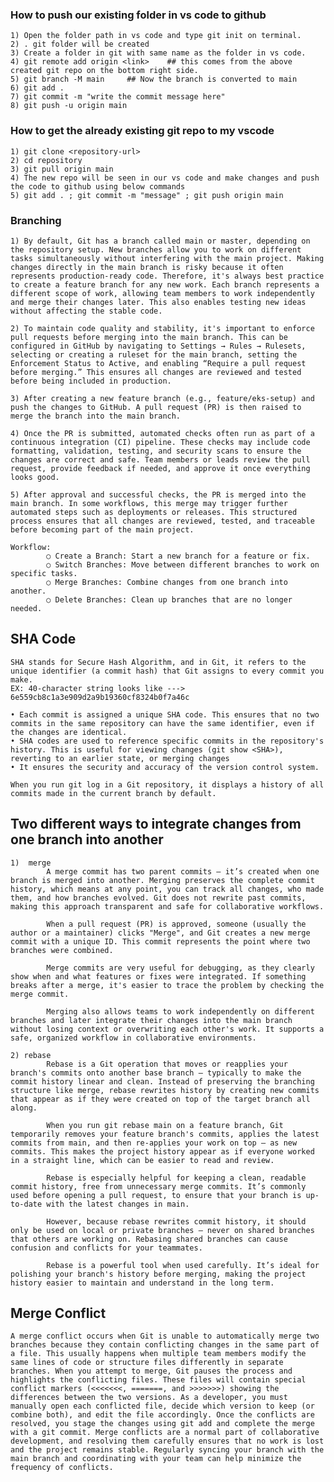 ### How to push our existing folder in vs code to github

    1) Open the folder path in vs code and type git init on terminal.
    2) . git folder will be created
    3) Create a folder in git with same name as the folder in vs code.
    4) git remote add origin <link>    ## this comes from the above created git repo on the bottom right side.
    5) git branch -M main     ## Now the branch is converted to main
    6) git add .
    7) git commit -m "write the commit message here"
    8) git push -u origin main


### How to get the already existing git repo to my vscode

    1) git clone <repository-url>
    2) cd repository
    3) git pull origin main
    4) The new repo will be seen in our vs code and make changes and push the code to github using below commands
    5) git add . ; git commit -m "message" ; git push origin main
    
### Branching

    1) By default, Git has a branch called main or master, depending on the repository setup. New branches allow you to work on different tasks simultaneously without interfering with the main project. Making changes directly in the main branch is risky because it often represents production-ready code. Therefore, it's always best practice to create a feature branch for any new work. Each branch represents a different scope of work, allowing team members to work independently and merge their changes later. This also enables testing new ideas without affecting the stable code.

    2) To maintain code quality and stability, it's important to enforce pull requests before merging into the main branch. This can be configured in GitHub by navigating to Settings → Rules → Rulesets, selecting or creating a ruleset for the main branch, setting the Enforcement Status to Active, and enabling “Require a pull request before merging.” This ensures all changes are reviewed and tested before being included in production.
    
    3) After creating a new feature branch (e.g., feature/eks-setup) and push the changes to GitHub. A pull request (PR) is then raised to merge the branch into the main branch. 
    
    4) Once the PR is submitted, automated checks often run as part of a continuous integration (CI) pipeline. These checks may include code formatting, validation, testing, and security scans to ensure the changes are correct and safe. Team members or leads review the pull request, provide feedback if needed, and approve it once everything looks good. 
    
    5) After approval and successful checks, the PR is merged into the main branch. In some workflows, this merge may trigger further automated steps such as deployments or releases. This structured process ensures that all changes are reviewed, tested, and traceable before becoming part of the main project.

    Workflow:  
            ○ Create a Branch: Start a new branch for a feature or fix.
            ○ Switch Branches: Move between different branches to work on specific tasks.
            ○ Merge Branches: Combine changes from one branch into another.
            ○ Delete Branches: Clean up branches that are no longer needed.
    
## SHA Code
    
    SHA stands for Secure Hash Algorithm, and in Git, it refers to the unique identifier (a commit hash) that Git assigns to every commit you make.
    EX: 40-character string looks like ---> 6e559cb8c1a3e909d2a9b19360cf8324b0f7a46c

    • Each commit is assigned a unique SHA code. This ensures that no two commits in the same repository can have the same identifier, even if the changes are identical.
    • SHA codes are used to reference specific commits in the repository's history. This is useful for viewing changes (git show <SHA>), reverting to an earlier state, or merging changes
    • It ensures the security and accuracy of the version control system.

    When you run git log in a Git repository, it displays a history of all commits made in the current branch by default.
    

## Two different ways to integrate changes from one branch into another
    1)  merge
            A merge commit has two parent commits — it’s created when one branch is merged into another. Merging preserves the complete commit history, which means at any point, you can track all changes, who made them, and how branches evolved. Git does not rewrite past commits, making this approach transparent and safe for collaborative workflows.

            When a pull request (PR) is approved, someone (usually the author or a maintainer) clicks "Merge", and Git creates a new merge commit with a unique ID. This commit represents the point where two branches were combined.

            Merge commits are very useful for debugging, as they clearly show when and what features or fixes were integrated. If something breaks after a merge, it's easier to trace the problem by checking the merge commit.

            Merging also allows teams to work independently on different branches and later integrate their changes into the main branch without losing context or overwriting each other's work. It supports a safe, organized workflow in collaborative environments.
            
    2) rebase 
            Rebase is a Git operation that moves or reapplies your branch's commits onto another base branch — typically to make the commit history linear and clean. Instead of preserving the branching structure like merge, rebase rewrites history by creating new commits that appear as if they were created on top of the target branch all along.

            When you run git rebase main on a feature branch, Git temporarily removes your feature branch's commits, applies the latest commits from main, and then re-applies your work on top — as new commits. This makes the project history appear as if everyone worked in a straight line, which can be easier to read and review.

            Rebase is especially helpful for keeping a clean, readable commit history, free from unnecessary merge commits. It’s commonly used before opening a pull request, to ensure that your branch is up-to-date with the latest changes in main.

            However, because rebase rewrites commit history, it should only be used on local or private branches — never on shared branches that others are working on. Rebasing shared branches can cause confusion and conflicts for your teammates.

            Rebase is a powerful tool when used carefully. It’s ideal for polishing your branch's history before merging, making the project history easier to maintain and understand in the long term.        

## Merge Conflict

    A merge conflict occurs when Git is unable to automatically merge two branches because they contain conflicting changes in the same part of a file. This usually happens when multiple team members modify the same lines of code or structure files differently in separate branches. When you attempt to merge, Git pauses the process and highlights the conflicting files. These files will contain special conflict markers (<<<<<<<, =======, and >>>>>>>) showing the differences between the two versions. As a developer, you must manually open each conflicted file, decide which version to keep (or combine both), and edit the file accordingly. Once the conflicts are resolved, you stage the changes using git add and complete the merge with a git commit. Merge conflicts are a normal part of collaborative development, and resolving them carefully ensures that no work is lost and the project remains stable. Regularly syncing your branch with the main branch and coordinating with your team can help minimize the frequency of conflicts.